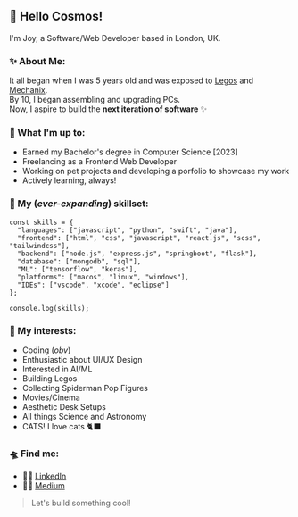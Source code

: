 ## 👋 Hello Cosmos!

I'm Joy, a Software/Web Developer based in London, UK.

### ✨ About Me:
It all began when I was 5 years old and was exposed to [Legos](www.lego.com/) and [Mechanix](https://zephyrtoys.com/product/plastic-mechanix-planes-161).  
By 10, I began assembling and upgrading PCs.  
Now, I aspire to build the **next iteration of software** ✨

### 🚀 What I'm up to:
- Earned my Bachelor's degree in Computer Science [2023]
- Freelancing as a Frontend Web Developer
- Working on pet projects and developing a porfolio to showcase my work
- Actively learning, always!

### 🔭 My (_ever-expanding_) skillset: 
```
const skills = {
  "languages": ["javascript", "python", "swift", "java"],
  "frontend": ["html", "css", "javascript", "react.js", "scss", "tailwindcss"],
  "backend": ["node.js", "express.js", "springboot", "flask"],
  "database": ["mongodb", "sql"],
  "ML": ["tensorflow", "keras"],
  "platforms": ["macos", "linux", "windows"],
  "IDEs": ["vscode", "xcode", "eclipse"]
};

console.log(skills);
```

### 👾 My interests:
- Coding (_obv_)
- Enthusiastic about UI/UX Design
- Interested in AI/ML
- Building Legos
- Collecting Spiderman Pop Figures
- Movies/Cinema
- Aesthetic Desk Setups
- All things Science and Astronomy
- CATS! I love cats 🐈‍⬛

### 🛸 Find me:
- 🧑‍🚀 [LinkedIn](https://www.linkedin.com/in/joyster/)
- 🧑‍💻 [Medium](https://medium.com/@rodriguesjoyster)

> Let's build something cool!
<!--
end
-->
